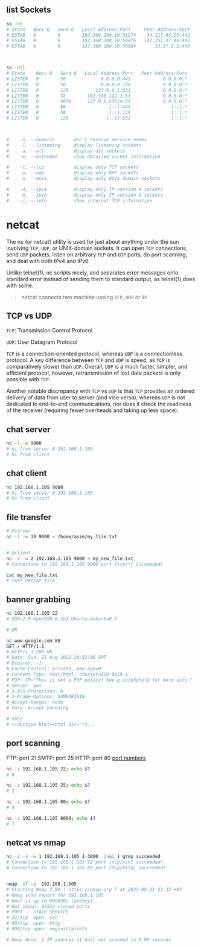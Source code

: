 ## list Sockets
```bash
ss -nt
# State   Recv-Q   Send-Q   Local Address:Port     Peer Address:Port
# ESTAB   0        0        192.168.100.10:51974    34.117.65.55:443
# ESTAB   0        0        192.168.100.10:50876   142.251.37.46:443
# ESTAB   0        0        192.168.100.10:36804       13.67.9.5:443



ss -ntl
# State    Recv-Q   Send-Q   Local Address:Port   Peer Address:Port
# LISTEN   0        50             0.0.0.0:445            0.0.0.0:*
# LISTEN   0        50             0.0.0.0:139            0.0.0.0:*
# LISTEN   0        128          127.0.0.1:631            0.0.0.0:*
# LISTEN   0        32        192.168.122.1:53            0.0.0.0:*
# LISTEN   0        4096      127.0.0.53%lo:53            0.0.0.0:*
# LISTEN   0        50                [::]:445               [::]:*
# LISTEN   0        50                [::]:139               [::]:*
# LISTEN   0        128              [::1]:631               [::]:*



#    -n, --numeric       don't resolve service names
#    -l, --listening     display listening sockets
#    -a, --all           display all sockets
#    -e, --extended      show detailed socket information

#    -t, --tcp           display only TCP sockets
#    -u, --udp           display only UDP sockets
#    -x, --unix          display only Unix domain sockets

#    -4, --ipv4          display only IP version 4 sockets
#    -6, --ipv6          display only IP version 6 sockets
#    -i, --info          show internal TCP information
```



# netcat 
The nc (or netcat) utility is used for just about anything under the sun 
involving `TCP`, `UDP`, or UNIX-domain sockets.  It can open `TCP` connections, 
send `UDP` packets, listen on arbitrary `TCP` and `UDP` ports, do port scanning, 
and deal with both IPv4 and IPv6.  

Unlike telnet(1), nc scripts nicely, and separates error messages onto 
standard error instead of sending them to standard output, as telnet(1) 
does with some.

> netcat connects two machine useing `TCP`, `UDP` or `IP`

## TCP vs UDP
`TCP`: Transmission Control Protocol

`UDP`: User Datagram Protocol

`TCP` is a connection-oriented protocol, whereas `UDP` is a connectionless protocol. 
A key difference between `TCP` and `UDP` is speed, as `TCP` is comparatively slower 
than `UDP`. Overall, `UDP` is a much faster, simpler, and efficient protocol, 
however, retransmission of lost data packets is only possible with `TCP`. 

Another notable discrepancy with `TCP` vs `UDP` is that `TCP` provides an 
ordered delivery of data from user to server (and vice versa), whereas 
`UDP` is not dedicated to end-to-end communications, nor does it check 
the readiness of the receiver (requiring fewer overheads and taking 
up less space).  


## chat server
```bash
nc -l -p 9000
# hi from server @ 192.168.1.105
# hi from client
```


## chat client
```bash
nc 192.168.1.105 9000
# hi from server @ 192.168.1.105
# hi from client
```


## file transfer
```bash
# @server
nc -l -w 30 9000 < /home/asim/my_file.txt


# @client
nc -v -w 2 192.168.1.105 9000 > my_new_file.txt
# Connection to 192.168.1.105 9000 port [tcp/*] succeeded!

cat my_new_file.txt 
# test netcat file
```


## banner grabbing
```bash
nc 192.168.1.105 22
# SSH-2.0-OpenSSH_8.2p1 Ubuntu-4ubuntu0.5

# OR

nc www.google.com 80
GET / HTTP/1.1 
# HTTP/1.1 200 OK
# Date: Sun, 21 Aug 2022 20:02:06 GMT
# Expires: -1
# Cache-Control: private, max-age=0
# Content-Type: text/html; charset=ISO-8859-1
# P3P: CP="This is not a P3P policy! See g.co/p3phelp for more info."
# Server: gws
# X-XSS-Protection: 0
# X-Frame-Options: SAMEORIGIN
# Accept-Ranges: none
# Vary: Accept-Encoding

# 5652
# <!doctype html><html dir="rt...
```


## port scanning
FTP:  port 21
SMTP: port 25
HTTP: port 80
[port numbers](https://en.wikipedia.org/wiki/List_of_TCP_and_UDP_port_numbers)


```bash
nc -z 192.168.1.105 22; echo $?
# 0

nc -z 192.168.1.105 25; echo $?
# 1

nc -z 192.168.1.105 80; echo $?
# 0

nc -z 192.168.1.105 8000; echo $?
# 1
```


## netcat vs nmap
```bash
nc -z -v -w 1 192.168.1.105 1-3000  2>&1 | grep succeeded
# Connection to 192.168.1.105 22 port [tcp/ssh] succeeded!
# Connection to 192.168.1.105 80 port [tcp/http] succeeded!


nmap -sT -p- 192.168.1.105
# Starting Nmap 7.80 ( https://nmap.org ) at 2022-08-21 23:32 +03
# Nmap scan report for 192.168.1.105
# Host is up (0.000090s latency).
# Not shown: 65532 closed ports
# PORT    STATE SERVICE
# 22/tcp  open  ssh
# 80/tcp  open  http
# 900/tcp open  omginitialrefs

# Nmap done: 1 IP address (1 host up) scanned in 0.90 seconds
```
